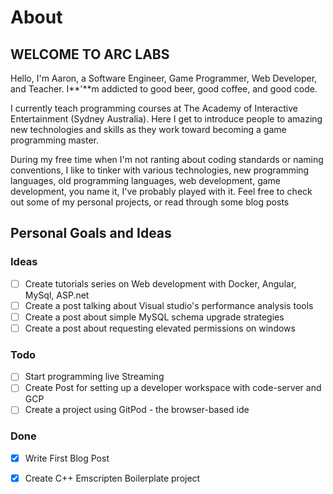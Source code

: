 # About

## **WELCOME TO ARC LABS**

Hello, I'm Aaron, a Software Engineer, Game Programmer, Web Developer, and Teacher. I**'**m addicted to good beer, good coffee, and good code. 

I currently teach programming courses at The Academy of Interactive Entertainment \(Sydney Australia\). Here I get to introduce people to amazing new technologies and skills as they work toward becoming a game programming master.  
  
During my free time when I'm not ranting about coding standards or naming conventions, I like to tinker with various technologies, new programming languages, old programming languages, web development, game development, you name it, I've probably played with it. Feel free to check out some of my personal projects, or read through some blog posts

## Personal Goals and Ideas

### Ideas

* [ ] Create tutorials series on Web development with Docker, Angular, MySql, ASP.net
* [ ] Create a post talking about Visual studio's performance analysis tools
* [ ] Create a post about simple MySQL schema upgrade strategies
* [ ] Create a post about requesting elevated permissions on windows

### Todo

* [ ] Start programming live Streaming
* [ ] Create Post for setting up a developer workspace with code-server and GCP
* [ ] Create a project using GitPod - the browser-based ide

### Done

* [x] Write First Blog Post
* [x] Create C++ Emscripten Boilerplate project



